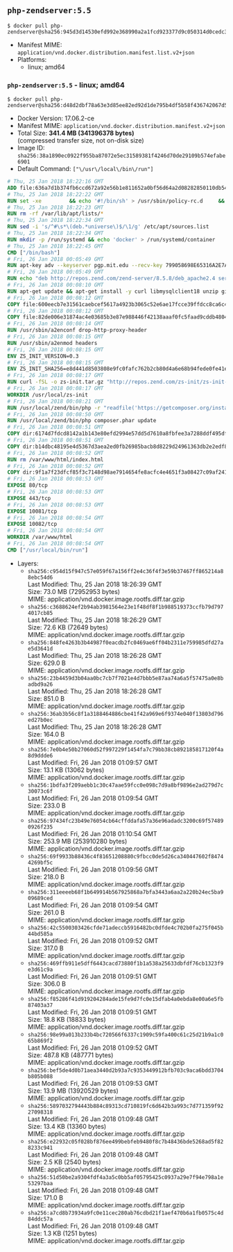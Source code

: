 ## `php-zendserver:5.5`

```console
$ docker pull php-zendserver@sha256:945d3d14530efd992e368990a2a1fcd923377d9c050314d0cedc3a02919ce204
```

-	Manifest MIME: `application/vnd.docker.distribution.manifest.list.v2+json`
-	Platforms:
	-	linux; amd64

### `php-zendserver:5.5` - linux; amd64

```console
$ docker pull php-zendserver@sha256:d48d2dbf78a63e3d85ee82ed92d1de795b4df5b58f436742067d53b9f3121043
```

-	Docker Version: 17.06.2-ce
-	Manifest MIME: `application/vnd.docker.distribution.manifest.v2+json`
-	Total Size: **341.4 MB (341396378 bytes)**  
	(compressed transfer size, not on-disk size)
-	Image ID: `sha256:38a1890ec0922f955ba87072e5ec31589381f4246d70de29109b574efabe6901`
-	Default Command: `["\/usr\/local\/bin\/run"]`

```dockerfile
# Thu, 25 Jan 2018 18:22:16 GMT
ADD file:636a7d1b374fb6ccd672a92e56b1e811652a0bf56d64a2d08282850110db548f in / 
# Thu, 25 Jan 2018 18:22:22 GMT
RUN set -xe 		&& echo '#!/bin/sh' > /usr/sbin/policy-rc.d 	&& echo 'exit 101' >> /usr/sbin/policy-rc.d 	&& chmod +x /usr/sbin/policy-rc.d 		&& dpkg-divert --local --rename --add /sbin/initctl 	&& cp -a /usr/sbin/policy-rc.d /sbin/initctl 	&& sed -i 's/^exit.*/exit 0/' /sbin/initctl 		&& echo 'force-unsafe-io' > /etc/dpkg/dpkg.cfg.d/docker-apt-speedup 		&& echo 'DPkg::Post-Invoke { "rm -f /var/cache/apt/archives/*.deb /var/cache/apt/archives/partial/*.deb /var/cache/apt/*.bin || true"; };' > /etc/apt/apt.conf.d/docker-clean 	&& echo 'APT::Update::Post-Invoke { "rm -f /var/cache/apt/archives/*.deb /var/cache/apt/archives/partial/*.deb /var/cache/apt/*.bin || true"; };' >> /etc/apt/apt.conf.d/docker-clean 	&& echo 'Dir::Cache::pkgcache ""; Dir::Cache::srcpkgcache "";' >> /etc/apt/apt.conf.d/docker-clean 		&& echo 'Acquire::Languages "none";' > /etc/apt/apt.conf.d/docker-no-languages 		&& echo 'Acquire::GzipIndexes "true"; Acquire::CompressionTypes::Order:: "gz";' > /etc/apt/apt.conf.d/docker-gzip-indexes 		&& echo 'Apt::AutoRemove::SuggestsImportant "false";' > /etc/apt/apt.conf.d/docker-autoremove-suggests
# Thu, 25 Jan 2018 18:22:23 GMT
RUN rm -rf /var/lib/apt/lists/*
# Thu, 25 Jan 2018 18:22:34 GMT
RUN sed -i 's/^#\s*\(deb.*universe\)$/\1/g' /etc/apt/sources.list
# Thu, 25 Jan 2018 18:22:34 GMT
RUN mkdir -p /run/systemd && echo 'docker' > /run/systemd/container
# Thu, 25 Jan 2018 18:22:45 GMT
CMD ["/bin/bash"]
# Fri, 26 Jan 2018 00:05:49 GMT
RUN apt-key adv --keyserver pgp.mit.edu --recv-key 799058698E65316A2E7A4FF42EAE1437F7D2C623
# Fri, 26 Jan 2018 00:05:49 GMT
RUN echo "deb http://repos.zend.com/zend-server/8.5.8/deb_apache2.4 server non-free" >> /etc/apt/sources.list.d/zend-server.list
# Fri, 26 Jan 2018 00:08:10 GMT
RUN apt-get update && apt-get install -y curl libmysqlclient18 unzip git zend-server-php-5.5 && /usr/local/zend/bin/zendctl.sh stop
# Fri, 26 Jan 2018 00:08:12 GMT
COPY file:600eecb7e31561caebcef5617a4923b3065c52e6ae17fcce39ffdcc8ca6c41db in /etc/ 
# Fri, 26 Jan 2018 00:08:12 GMT
COPY file:82de006e31874ac4e03685b3e87e988446f42138aaaf0fc5faad9cddb48040ba in /etc/apache2/conf-available 
# Fri, 26 Jan 2018 00:08:14 GMT
RUN /usr/sbin/a2enconf drop-http-proxy-header
# Fri, 26 Jan 2018 00:08:15 GMT
RUN /usr/sbin/a2enmod headers
# Fri, 26 Jan 2018 00:08:15 GMT
ENV ZS_INIT_VERSION=0.3
# Fri, 26 Jan 2018 00:08:15 GMT
ENV ZS_INIT_SHA256=e8d441d8503808e9fc0fafc762b2cb80d4a6e68b94fede0fe41efdeac10800cb
# Fri, 26 Jan 2018 00:08:17 GMT
RUN curl -fSL -o zs-init.tar.gz "http://repos.zend.com/zs-init/zs-init-docker-${ZS_INIT_VERSION}.tar.gz"     && echo "${ZS_INIT_SHA256} *zs-init.tar.gz" | sha256sum -c -     && mkdir /usr/local/zs-init     && tar xzf zs-init.tar.gz --strip-components=1 -C /usr/local/zs-init     && rm zs-init.tar.gz
# Fri, 26 Jan 2018 00:08:17 GMT
WORKDIR /usr/local/zs-init
# Fri, 26 Jan 2018 00:08:21 GMT
RUN /usr/local/zend/bin/php -r "readfile('https://getcomposer.org/installer');" | /usr/local/zend/bin/php
# Fri, 26 Jan 2018 00:08:50 GMT
RUN /usr/local/zend/bin/php composer.phar update
# Fri, 26 Jan 2018 00:08:51 GMT
COPY dir:6174d7fdcd8142a1b143e80efd2994e57dd5d7610a8fbfee3a7288ddf495dfdf in /usr/local/bin 
# Fri, 26 Jan 2018 00:08:51 GMT
COPY dir:b14dbc48195e4d5367d3aea2ed0fb26985bacb8d8229d24961363db2e2edf8f0 in /usr/local/zend/var/plugins/ 
# Fri, 26 Jan 2018 00:08:52 GMT
RUN rm /var/www/html/index.html
# Fri, 26 Jan 2018 00:08:52 GMT
COPY dir:9f1a7f23dfcf85f3c7148d98ae7914654fe8acfc4e4651f3a08427c09af24198 in /var/www/html 
# Fri, 26 Jan 2018 00:08:53 GMT
EXPOSE 80/tcp
# Fri, 26 Jan 2018 00:08:53 GMT
EXPOSE 443/tcp
# Fri, 26 Jan 2018 00:08:53 GMT
EXPOSE 10081/tcp
# Fri, 26 Jan 2018 00:08:54 GMT
EXPOSE 10082/tcp
# Fri, 26 Jan 2018 00:08:54 GMT
WORKDIR /var/www/html
# Fri, 26 Jan 2018 00:08:54 GMT
CMD ["/usr/local/bin/run"]
```

-	Layers:
	-	`sha256:c954d15f947c57e059f67a156ff2e4c36f4f3e59b37467ff865214a88ebc54d6`  
		Last Modified: Thu, 25 Jan 2018 18:26:39 GMT  
		Size: 73.0 MB (72952953 bytes)  
		MIME: application/vnd.docker.image.rootfs.diff.tar.gzip
	-	`sha256:c3688624ef2b94ab3981564e23e1f48df8f1b988519373ccfb79d7974017cb85`  
		Last Modified: Thu, 25 Jan 2018 18:26:29 GMT  
		Size: 72.6 KB (72649 bytes)  
		MIME: application/vnd.docker.image.rootfs.diff.tar.gzip
	-	`sha256:848fe4263b3b44987f0eacdb2fc0469ae6ff04b2311e759985dfd27ae5d3641d`  
		Last Modified: Thu, 25 Jan 2018 18:26:28 GMT  
		Size: 629.0 B  
		MIME: application/vnd.docker.image.rootfs.diff.tar.gzip
	-	`sha256:23b4459d3b04aa0bc7cb7f7021e4d7bbb5e87aa74a6a5f57475a0e8badbd9a26`  
		Last Modified: Thu, 25 Jan 2018 18:26:28 GMT  
		Size: 851.0 B  
		MIME: application/vnd.docker.image.rootfs.diff.tar.gzip
	-	`sha256:36ab3b56c8f1a3188464886cbe41f42a969e6f9374e040f13803d796ed27b0ec`  
		Last Modified: Thu, 25 Jan 2018 18:26:28 GMT  
		Size: 164.0 B  
		MIME: application/vnd.docker.image.rootfs.diff.tar.gzip
	-	`sha256:7e0b4e50b27060d52f997229f1454fa7c79bb38cb892185817120f4a8d9ddde6`  
		Last Modified: Fri, 26 Jan 2018 01:09:57 GMT  
		Size: 13.1 KB (13062 bytes)  
		MIME: application/vnd.docker.image.rootfs.diff.tar.gzip
	-	`sha256:1bdfa3f209aebb1c30c47aae59fcc0e098c7d9a8bf9896e2ad279d7c30073c6f`  
		Last Modified: Fri, 26 Jan 2018 01:09:54 GMT  
		Size: 233.0 B  
		MIME: application/vnd.docker.image.rootfs.diff.tar.gzip
	-	`sha256:97434fc23b49e76054cb64cffddafa57a36e96adadc3200c69f574890926f235`  
		Last Modified: Fri, 26 Jan 2018 01:10:54 GMT  
		Size: 253.9 MB (253910280 bytes)  
		MIME: application/vnd.docker.image.rootfs.diff.tar.gzip
	-	`sha256:69f9933b88436c4f81651208880c9fbcc0de5d26ca340447602f84744269bf5c`  
		Last Modified: Fri, 26 Jan 2018 01:09:56 GMT  
		Size: 218.0 B  
		MIME: application/vnd.docker.image.rootfs.diff.tar.gzip
	-	`sha256:311eeeeb68f1b649914b567925868a7bfa3443a6aa2a220b24ec5ba909689ced`  
		Last Modified: Fri, 26 Jan 2018 01:09:54 GMT  
		Size: 261.0 B  
		MIME: application/vnd.docker.image.rootfs.diff.tar.gzip
	-	`sha256:42c5500303426cfde71adeccb5916482bc0dfde4c702b0fa275f045b44bd585a`  
		Last Modified: Fri, 26 Jan 2018 01:09:52 GMT  
		Size: 317.0 B  
		MIME: application/vnd.docker.image.rootfs.diff.tar.gzip
	-	`sha256:469ffb911e5dff6443cacd73880f1b1a538a25633dbfdf76cb1323f9e3d61c9a`  
		Last Modified: Fri, 26 Jan 2018 01:09:51 GMT  
		Size: 306.0 B  
		MIME: application/vnd.docker.image.rootfs.diff.tar.gzip
	-	`sha256:f85286f41d919204284ade15fe9d7fc0e15dfab4a0ebda8e00a6e5fb87403a37`  
		Last Modified: Fri, 26 Jan 2018 01:09:51 GMT  
		Size: 18.8 KB (18833 bytes)  
		MIME: application/vnd.docker.image.rootfs.diff.tar.gzip
	-	`sha256:98e99a013b233b4bc720566f6337c1909c59fa400c61c25d21b9a1c065b869f2`  
		Last Modified: Fri, 26 Jan 2018 01:09:52 GMT  
		Size: 487.8 KB (487771 bytes)  
		MIME: application/vnd.docker.image.rootfs.diff.tar.gzip
	-	`sha256:bef5de4d0b71aea3440d2b93a7c9353449912bfb703c9aca6bdd3704b805b088`  
		Last Modified: Fri, 26 Jan 2018 01:09:53 GMT  
		Size: 13.9 MB (13920529 bytes)  
		MIME: application/vnd.docker.image.rootfs.diff.tar.gzip
	-	`sha256:5897032794443b884c89313cd710819fc6d642b3a993c7d771359f9227098318`  
		Last Modified: Fri, 26 Jan 2018 01:09:48 GMT  
		Size: 13.4 KB (13360 bytes)  
		MIME: application/vnd.docker.image.rootfs.diff.tar.gzip
	-	`sha256:e22932c05f028bf876ee499bebfeb9480f8c7b48436bde5268ad5f828233c941`  
		Last Modified: Fri, 26 Jan 2018 01:09:48 GMT  
		Size: 2.5 KB (2540 bytes)  
		MIME: application/vnd.docker.image.rootfs.diff.tar.gzip
	-	`sha256:51d50be2a9304fdf4a3a5c0bb5af05795425c0937a29e7f94e798a1e53297baa`  
		Last Modified: Fri, 26 Jan 2018 01:09:48 GMT  
		Size: 171.0 B  
		MIME: application/vnd.docker.image.rootfs.diff.tar.gzip
	-	`sha256:a7cd8b73934a9fc0e11cec280ab76cdbd21f1aef470b6a1fb0575c4d84ddc57a`  
		Last Modified: Fri, 26 Jan 2018 01:09:48 GMT  
		Size: 1.3 KB (1251 bytes)  
		MIME: application/vnd.docker.image.rootfs.diff.tar.gzip
